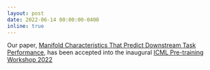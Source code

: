 ```yaml
---
layout: post
date: 2022-06-14 00:00:00-0400
inline: true
---
```


Our paper, [Manifold Characteristics That Predict Downstream Task Performance](https://arxiv.org/abs/2205.07477), has been accepted into the inaugural [ICML Pre-training Workshop 2022](https://pretraining.github.io/)
